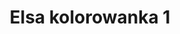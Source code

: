 ---
title: Elsa kolorowanka 1
description: Kolorowanka Elsa - wariant 1
canonical: /dla-chlopcow/Elsa
variant_of: Elsa
tags:
- dla-chlopcow
- Elsa
---